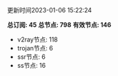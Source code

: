 更新时间2023-01-06 15:22:24

**总订阅: 45**
**总节点: 798**
**有效节点: 146**
- v2ray节点: 118
- trojan节点: 6
- ssr节点: 6
- ss节点: 16
